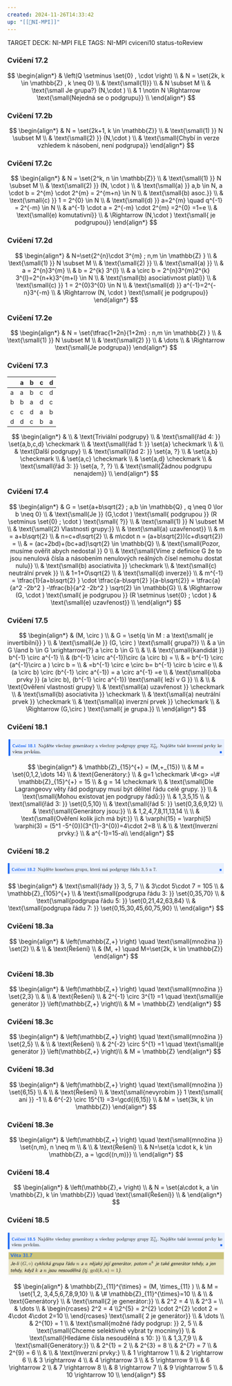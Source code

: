 ```yaml
---
created: 2024-11-26T14:33:42
up: "[[📖NI-MPI]]"
---
```


TARGET DECK: NI-MPI
FILE TAGS: NI-MPI cviceni10 status-toReview

### Cvičení 17.2
<!-- Latex Equation -->
$$
\begin{align*}
& \left(Q \setminus \set{0} , \cdot  \right) \\
& N = \set{2k, k \in  \mathbb{Z} , k \neq 0} \\
& \text{\small{1)}}  \\
& N \subset M \\
& \text{\small Je grupa?} (N,\cdot ) \\
& 1 \notin N \Rightarrow \text{\small{Nejedná se o podgrupu}} \\
\end{align*}
$$

### Cvičení 17.2b
<!-- Latex Equation -->
$$
\begin{align*}
& N = \set{2k+1, k \in \mathbb{Z}} \\
& \text{\small{1) }} N \subset M \\
& \text{\small{2) }} (N,\cdot ) \\
& \text{\small{Chybí in verze vzhledem k násobení, není podgrupa}} 
\end{align*}
$$


### Cvičení 17.2c
<!-- Latex Equation -->
$$
\begin{align*}
& N = \set{2^k, n \in \mathbb{Z}} \\
& \text{\small{1) }} N \subset M \\
& \text{\small{2) }} (N, \cdot ) \\
& \text{\small{a) }} a,b \in N, a \cdot  b = 2^{m} \cdot 2^{m} = 2^{m+n} \in N \\
& \text{\small{b) asoc.}}  \\
& \text{\small{c) }} 1 = 2^{0} \in N \\
& \text{\small{d) }} a=2^{m}  \quad q^{-1} = 2^{-m} \in N \\
& a^{-1} \cdot a = 2^{-m} \cdot 2^{m} =2^{0} =1=e \\
& \text{\small{e) komutativní}}  \\
& \Rightarrow (N,\cdot ) \text{\small{ je podgrupou}} 
\end{align*}
$$

### Cvičení 17.2d
<!-- Latex Equation -->
$$
\begin{align*}
& N=\set{2^{n}\cdot 3^{m} ; n,m \in \mathbb{Z}  }  \\
& \text{\small{1) }} N \subset M \\
& \text{\small{2) }}  \\
& \text{\small{a) }}  \\
& a = 2^{n}3^{m}   \\
& b = 2^{k} 3^{l} \\
& a \circ b = 2^{n}3^{m}2^{k} 3^{l}=2^{n+k}3^{m+l} \in N \\
& \text{\small{b) asociativnost platí}}  \\
& \text{\small{c) }} 1 = 2^{0}3^{0} \in N \\
& \text{\small{d) }} a^{-1}=2^{-n}3^{-m}   \\
& \Rightarrow (N, \cdot ) \text{\small{ je podgrupou}} 
\end{align*}
$$

### Cvičení 17.2e
<!-- Latex Equation -->
$$
\begin{align*}
& N = \set{\tfrac{1+2n}{1+2m} : n,m \in \mathbb{Z} }  \\
& \text{\small{1) }} N \subset M \\
& \text{\small{2) }}  \\
& \dots \\
& \Rightarrow \text{\small{Je podgrupa}} 
\end{align*}
$$
### Cvičení 17.3

|     | a   | b   | c   | d   |
| --- | --- | --- | --- | --- |
| a   | a   | b   | c   | d   |
| b   | b   | a   | d   | c   |
| c   | c   | d   | a   | b   |
| d   | d   | c   | b   | a   |
<!-- Latex Equation -->
$$
\begin{align*}
& \\
& \text{Triviální podgrupy} \\
& \text{\small{řád 4: }} \set{a,b,c,d} \checkmark  \\
& \text{\small{řád 1: }} \set{a} \checkmark  \\
& \\
& \text{Další podgrupy} \\
& \text{\small{řád 2: }} \set{a, ?}  \\
& \set{a,b} \checkmark \\
& \set{a,c} \checkmark \\
& \set{a,d} \checkmark \\
& \text{\small{řád 3: }} \set{a, ?, ?}  \\
& \text{\small{Žádnou podgrupu nenajdem}} \\
\end{align*}
$$
### Cvičení 17.4
<!-- Latex Equation -->
$$
\begin{align*}
& G = \set{a+b\sqrt{2} ; a,b \in \mathbb{Q} , q \neq 0 \lor b \neq 0}  \\
& \text{\small{Je }} (G,\cdot ) \text{\small{ podgrupou }} (R \setminus \set{0} ; \cdot ) \text{\small{ ?}}  \\
& \text{\small{1) }} N \subset M \\
& \text{\small{2) Vlastnosti grupy:}} \\
& \text{\small{a) uzavřenost}}  \\
& m = a+b\sqrt{2}  \\
& n=c+d\sqrt{2}  \\
& m\cdot n = (a+b\sqrt{2})(c+d\sqrt{2}) = \\
& = (ac+2bd)+(bc+ad)\sqrt{2} \in \mathbb{Q}  \\
& \text{\small{Pozor, musíme ověřit abych nedostal }} 0  \\
& \text{\small{Víme z definice G že to jsou nenulová čísla a násobením nenulových reálných čísel nemohu dostat nulu}}  \\
& \text{\small{b) asociativita }} \checkmark \\
& \text{\small{c) neutrální prvek }}  \\
& 1=1+0\sqrt{2} \\
& \text{\small{d) inverze}}  \\
& m^{-1} = \tfrac{1}{a+b\sqrt{2} } \cdot \tfrac{a-b\sqrt{2} }{a-b\sqrt{2}} = \tfrac{a}{a^2 -2b^2 } -\tfrac{b}{a^2 -2b^2 } \sqrt{2}  \in \mathbb{G} \\
& \Rightarrow (G, \cdot ) \text{\small{ je podgrupou }} (R \setminus \set{0} ; \cdot )
& \text{\small{e) uzavřenost}} \\
\end{align*}
$$

### Cvičení 17.5
<!-- Latex Equation -->
$$
\begin{align*}
& (M, \circ ) \\
& G = \set{q \in M : a \text{\small{ je invertibilní}} } \\
& \text{\small{Je }} (G, \circ ) \text{\small{ grupa?}}  \\
& a \in G \land b \in G \xrightarrow{?} a \circ b \in G \\
& \\
& \text{\small{kandidát }} b^{-1} \circ a^{-1} \\
& (b^{-1} \circ a^{-1})\circ (a \circ b) =  \\
& = b^{-1} \circ (a^{-1}\circ a ) \circ b = \\
& =b^{-1} \circ  e \circ  b= b^{-1} \circ b \circ e \\
& (a \circ b) \circ (b^{-1} \circ a^{-1}) = a \circ a^{-1} =e \\
& \text{\small{oba prvky }} (a \circ b), (b^{-1} \circ a^{-1}) \text{\small{ leží v G }}  \\
& \\
& \text{Ověření vlastností grupy} \\
& \text{\small{a) uzavřenost }} \checkmark \\
& \text{\small{b) asociativita }} \checkmark \\
& \text{\small{a) neutrální prvek }} \checkmark \\
& \text{\small{a) inverzní prvek }} \checkmark  \\
& \Rightarrow (G,\circ ) \text{\small{ je grupa.}} \\
\end{align*}
$$

### Cvičení 18.1
![](../../../Assets/Pasted%20image%2020241126153003.png)
<!-- Latex Equation -->
$$
\begin{align*}
& \mathbb{Z}_{15}^{+} = (M,+_{15}) \\
& M = \set{0,1,2,\dots 14}  \\
& \text{Generátory:} \\
& g=1 \checkmark \#<g> =\# \mathbb{Z}_{15}^{+} = 15 \\
& g = 14 \checkmark \\
& \text{\small{Dle Lagrangeovy věty řád podgrupy musí být dělitel řádu celé grupy. }}  \\
& \text{\small{Mohou existovat jen podgrupy řádů:}} \\
& 1,3,5,15 \\
& \text{\small{řád 3: }} \set{0,5,10} \\
& \text{\small{řád 5: }} \set{0,3,6,9,12}  \\
& \text{\small{Generátory jsou:}}  \\
& 1,2,4,7,8,11,13,14 \\ \\
& \text{\small{Ověření kolik jich má být:}}  \\
& \varphi(15) = \varphi(5) \varphi(3) = (5^1 -5^{0})(3^{1}-3^{0})=4\cdot 2=8 \\
& \\
& \text{Inverzní prvky:} \\
& a^{-1}=15-a\\ 
\end{align*}
$$

### Cvičení 18.2
![](../../../Assets/Pasted%20image%2020241126153024.png)
<!-- Latex Equation -->
$$
\begin{align*}
& \text{\small{řády }} 3, 5, 7 \\
& 3\cdot 5\cdot 7 = 105 \\
& \mathbb{Z}_{105}^{+} \\
& \text{\small{podgrupa řádu 3: }} \set{0,35,70}  \\
& \text{\small{podgrupa řádu 5: }} \set{0,21,42,63,84}  \\
& \text{\small{podgrupa řádu 7: }} \set{0,15,30,45,60,75,90}  \\
\end{align*}
$$
### Cvičení 18.3a
<!-- Latex Equation -->
$$
\begin{align*}
& \left(\mathbb{Z,+}  \right)  \quad  \text{\small{množina }} \set{2}  \\
& \\
& \text{Řešení} \\
& (M, +) \quad M=\set{2k, k \in \mathbb{Z}} 
\end{align*}
$$

### Cvičení 18.3b
<!-- Latex Equation -->
$$
\begin{align*}
& \left(\mathbb{Z,+}  \right)  \quad  \text{\small{množina }} \set{2,3}  \\
& \\
& \text{Řešení} \\
& 2^{-1} \circ 3^{1} =1 \quad \text{\small{je generátor }} \left(\mathbb{Z,+}  \right)\\
& M = \mathbb{Z} 
\end{align*}
$$

### Cvičení 18.3c
<!-- Latex Equation -->
$$
\begin{align*}
& \left(\mathbb{Z,+}  \right)  \quad  \text{\small{množina }} \set{2,5}  \\
& \\
& \text{Řešení} \\
& 2^{-2} \circ 5^{1} =1 \quad \text{\small{je generátor }} \left(\mathbb{Z,+}  \right)\\
& M = \mathbb{Z} 
\end{align*}
$$
### Cvičení 18.3d
<!-- Latex Equation -->
$$
\begin{align*}
& \left(\mathbb{Z,+}  \right)  \quad  \text{\small{množina }} \set{6,15}  \\
& \\
& \text{Řešení} \\
& \text{\small{nevyrobím }} 1 \text{\small{ ani }} -1 \\
& 6^{-2} \circ 15^{1} =3=\gcd{(6,15)} \\
& M = \set{3k, k \in \mathbb{Z}} 
\end{align*}
$$
### Cvičení 18.3e
<!-- Latex Equation -->
$$
\begin{align*}
& \left(\mathbb{Z,+}  \right)  \quad  \text{\small{množina }} \set{n,m}, n \neq m  \\
& \\
& \text{Řešení} \\
& N=\set{a \cdot k, k \in \mathbb{Z}, a = \gcd{(n,m)}}  \\
\end{align*}
$$
### Cvičení 18.4
<!-- Latex Equation -->
$$
\begin{align*}
& \left(\mathbb{Z},+ \right)  \\
& N = \set{a\cdot k, a \in \mathbb{Z}, k \in \mathbb{Z}} \quad \text{\small{Řešení}} \\
& 
\end{align*}
$$
### Cvičení 18.5
![](../../../Assets/Pasted%20image%2020241126154838.png)
![](../../../Assets/Pasted%20image%2020241126155651.png)
<!-- Latex Equation -->
$$
\begin{align*}
& \mathbb{Z}_{11}^{\times} = (M, \times_{11} ) \\
& M = \set{1,2, 3,4,5,6,7,8,9,10}  \\
& \# \mathbb{Z}_{11}^{\times}=10 \\
& \\
& \text{Generátory} \\
& \text{\small{2 je generátor:}} \\
& 2^2 = 4 \\
& 2^3 = \\
& \dots \\
& \begin{rcases} 2^2 = 4 \\2^{5} = 2^{2} \cdot 2^{2} \cdot 2 = 4\cdot 4\cdot 2=10 \\ \end{rcases} \text{\small{ 2 je generátor}} \\
& \dots  \\
& 2^{10} = 1 \\
& \text{\small{možné řády podgrup: }} 2, 5 \\
& \text{\small{Chceme selektivně vybrat ty mocniny}} \\
& \text{\small{Hledáme čísla nesoudělná s 10: }} \\
& 1,3,7,9 \\
& \text{\small{Generátory:}}  \\
& 2^{1} = 2 \\
& 2^{3} = 8 \\
& 2^{7} = 7 \\
& 2^{9} = 6  \\
& \\
& \text{Inverzní prvky:} \\
& 1 \rightarrow 1 \\
& 2 \rightarrow 6 \\
& 3 \rightarrow 4 \\
& 4 \rightarrow 3 \\
& 5 \rightarrow 9 \\
& 6 \rightarrow 2 \\
& 7 \rightarrow 8 \\
& 8 \rightarrow 7 \\
& 9 \rightarrow 5 \\
& 10 \rightarrow 10 \\
\end{align*}
$$
